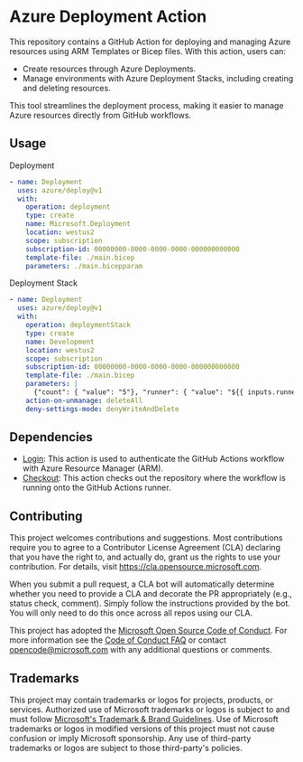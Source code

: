 # Azure Deployment Action

This repository contains a GitHub Action for deploying and managing Azure
resources using ARM Templates or Bicep files. With this action, users can:

- Create resources through Azure Deployments.
- Manage environments with Azure Deployment Stacks, including creating and
  deleting resources.

This tool streamlines the deployment process, making it easier to manage Azure
resources directly from GitHub workflows.

## Usage

Deployment

```yaml
- name: Deployment
  uses: azure/deploy@v1
  with:
    operation: deployment
    type: create
    name: Microsoft.Deployment
    location: westus2
    scope: subscription
    subscription-id: 00000000-0000-0000-0000-000000000000
    template-file: ./main.bicep
    parameters: ./main.bicepparam
```

Deployment Stack

```yaml
- name: Deployment
  uses: azure/deploy@v1
  with:
    operation: deploymentStack
    type: create
    name: Development
    location: westus2
    scope: subscription
    subscription-id: 00000000-0000-0000-0000-000000000000
    template-file: ./main.bicep
    parameters: |
      {"count": { "value": "5"}, "runner": { "value": "${{ inputs.runner }}" }}
    action-on-unmanage: deleteAll
    deny-settings-mode: denyWriteAndDelete
```

## Dependencies

- [Login](https://github.com/azure/login): This action is used to authenticate
  the GitHub Actions workflow with Azure Resource Manager (ARM).
- [Checkout](https://github.com/actions/checkout): This action checks out the
  repository where the workflow is running onto the GitHub Actions runner.

## Contributing

This project welcomes contributions and suggestions. Most contributions require
you to agree to a Contributor License Agreement (CLA) declaring that you have
the right to, and actually do, grant us the rights to use your contribution. For
details, visit https://cla.opensource.microsoft.com.

When you submit a pull request, a CLA bot will automatically determine whether
you need to provide a CLA and decorate the PR appropriately (e.g., status check,
comment). Simply follow the instructions provided by the bot. You will only need
to do this once across all repos using our CLA.

This project has adopted the
[Microsoft Open Source Code of Conduct](https://opensource.microsoft.com/codeofconduct/).
For more information see the
[Code of Conduct FAQ](https://opensource.microsoft.com/codeofconduct/faq/) or
contact [opencode@microsoft.com](mailto:opencode@microsoft.com) with any
additional questions or comments.

## Trademarks

This project may contain trademarks or logos for projects, products, or
services. Authorized use of Microsoft trademarks or logos is subject to and must
follow
[Microsoft's Trademark & Brand Guidelines](https://www.microsoft.com/en-us/legal/intellectualproperty/trademarks/usage/general).
Use of Microsoft trademarks or logos in modified versions of this project must
not cause confusion or imply Microsoft sponsorship. Any use of third-party
trademarks or logos are subject to those third-party's policies.
